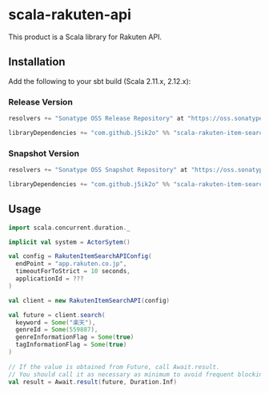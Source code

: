 # scala-rakuten-api

This product is a Scala library for Rakuten API. 

## Installation

Add the following to your sbt build (Scala 2.11.x, 2.12.x):

### Release Version

```scala
resolvers += "Sonatype OSS Release Repository" at "https://oss.sonatype.org/content/repositories/releases/"

libraryDependencies += "com.github.j5ik2o" %% "scala-rakuten-item-search-api" % "1.0.1"
```

### Snapshot Version

```scala
resolvers += "Sonatype OSS Snapshot Repository" at "https://oss.sonatype.org/content/repositories/snapshots/"

libraryDependencies += "com.github.j5ik2o" %% "scala-rakuten-item-search-api" % "1.0.2-SNAPSHOT"
```

## Usage

```scala
import scala.concurrent.duration._

implicit val system = ActorSytem()

val config = RakutenItemSearchAPIConfig(
  endPoint = "app.rakuten.co.jp",
  timeoutForToStrict = 10 seconds,
  applicationId = ???
)

val client = new RakutenItemSearchAPI(config)

val future = client.search(
  keyword = Some("楽天"),
  genreId = Some(559887),
  genreInformationFlag = Some(true)
  tagInformationFlag = Some(true)
)
      
// If the value is obtained from Future, call Await.result. 
// You should call it as necessary as minimum to avoid frequent blocking.
val result = Await.result(future, Duration.Inf) 
```
